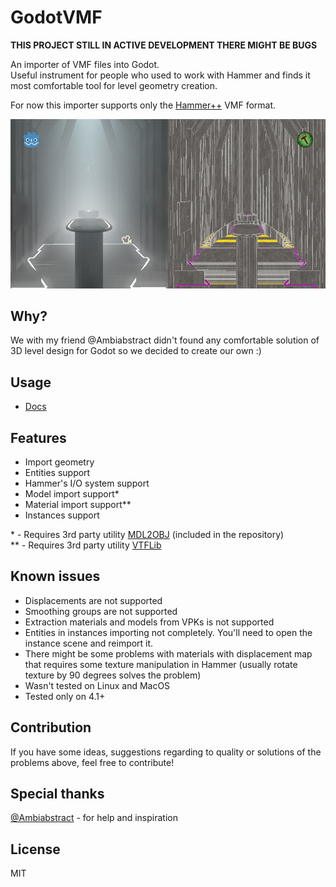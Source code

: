 # GodotVMF
**THIS PROJECT STILL IN ACTIVE DEVELOPMENT THERE MIGHT BE BUGS**  
  
An importer of VMF files into Godot.  
Useful instrument for people who used to work with Hammer and finds it most comfortable tool for level geometry creation.  
  
For now this importer supports only the [Hammer++](https://ficool2.github.io/HammerPlusPlus-Website/) VMF format.

![Example](assets/example.jpg)

## Why?
We with my friend @Ambiabstract didn't found any comfortable solution of 3D level design for Godot so we decided to create our own :)

## Usage
- [Docs](docs/readme.md)

## Features
- Import geometry
- Entities support
- Hammer's I/O  system support
- Model import support*
- Material import support**
- Instances support

\* - Requires 3rd party utility [MDL2OBJ](/mdl2obj) (included in the repository)  
\** - Requires 3rd party utility [VTFLib](https://nemstools.github.io/pages/VTFLib-Download.html)

## Known issues
- Displacements are not supported
- Smoothing groups are not supported
- Extraction materials and models from VPKs is not supported
- Entities in instances importing not completely. You'll need to open the instance scene and reimport it.
- There might be some problems with materials with displacement map that requires some texture manipulation in Hammer (usually rotate texture by 90 degrees solves the problem)
- Wasn't tested on Linux and MacOS
- Tested only on 4.1+

## Contribution
If you have some ideas, suggestions regarding to quality or solutions of the problems above, feel free to contribute!

## Special thanks
[@Ambiabstract](https://github.com/Ambiabstract) - for help and inspiration

## License
MIT
